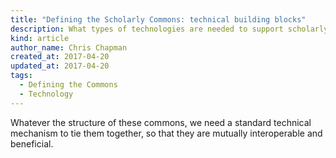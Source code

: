```yaml
---
title: "Defining the Scholarly Commons: technical building blocks"
description: What types of technologies are needed to support scholarly commons?
kind: article
author_name: Chris Chapman
created_at: 2017-04-20
updated_at: 2017-04-20
tags:
  - Defining the Commons
  - Technology
---
```


Whatever the structure of these commons, we need a standard technical mechanism
to tie them together, so that they are mutually interoperable and beneficial.
